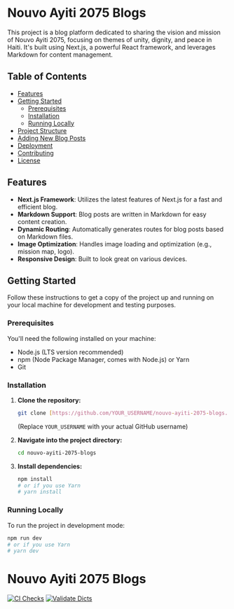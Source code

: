 # Nouvo Ayiti 2075 Blogs

This project is a blog platform dedicated to sharing the vision and mission of Nouvo Ayiti 2075, focusing on themes of unity, dignity, and peace in Haiti. It's built using Next.js, a powerful React framework, and leverages Markdown for content management.

## Table of Contents

- [Features](#features)
- [Getting Started](#getting-started)
  - [Prerequisites](#prerequisites)
  - [Installation](#installation)
  - [Running Locally](#running-locally)
- [Project Structure](#project-structure)
- [Adding New Blog Posts](#adding-new-blog-posts)
- [Deployment](#deployment)
- [Contributing](#contributing)
- [License](#license)

## Features

- **Next.js Framework**: Utilizes the latest features of Next.js for a fast and efficient blog.
- **Markdown Support**: Blog posts are written in Markdown for easy content creation.
- **Dynamic Routing**: Automatically generates routes for blog posts based on Markdown files.
- **Image Optimization**: Handles image loading and optimization (e.g., mission map, logo).
- **Responsive Design**: Built to look great on various devices.

## Getting Started

Follow these instructions to get a copy of the project up and running on your local machine for development and testing purposes.

### Prerequisites

You'll need the following installed on your machine:

- Node.js (LTS version recommended)
- npm (Node Package Manager, comes with Node.js) or Yarn
- Git

### Installation

1.  **Clone the repository:**

    ```bash
    git clone [https://github.com/YOUR_USERNAME/nouvo-ayiti-2075-blogs.git](https://github.com/YOUR_USERNAME/nouvo-ayiti-2075-blogs.git)
    ```

    (Replace `YOUR_USERNAME` with your actual GitHub username)

2.  **Navigate into the project directory:**

    ```bash
    cd nouvo-ayiti-2075-blogs
    ```

3.  **Install dependencies:**
    ```bash
    npm install
    # or if you use Yarn
    # yarn install
    ```

### Running Locally

To run the project in development mode:

```bash
npm run dev
# or if you use Yarn
# yarn dev
```
# Nouvo Ayiti 2075 Blogs

[![CI Checks](https://github.com/justine6/nouvo-ayiti-2075-blogs/actions/workflows/ci.yml/badge.svg)](https://github.com/justine6/nouvo-ayiti-2075-blogs/actions/workflows/ci.yml)
[![Validate Dicts](https://github.com/justine6/nouvo-ayiti-2075-blogs/actions/workflows/validate-dicts.yml/badge.svg)](https://github.com/justine6/nouvo-ayiti-2075-blogs/actions/workflows/validate-dicts.yml)

